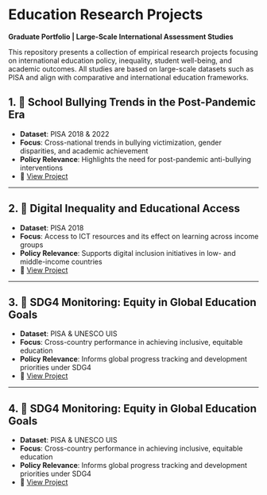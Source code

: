 # Education Research Projects  
**Graduate Portfolio | Large-Scale International Assessment Studies**

This repository presents a collection of empirical research projects focusing on international education policy, inequality, student well-being, and academic outcomes. All studies are based on large-scale datasets such as PISA and align with comparative and international education frameworks.


## 1. 📘 School Bullying Trends in the Post-Pandemic Era
- **Dataset**: PISA 2018 & 2022
- **Focus**: Cross-national trends in bullying victimization, gender disparities, and academic achievement
- **Policy Relevance**: Highlights the need for post-pandemic anti-bullying interventions
- 🔗 [View Project](./school-bullying-trends/README.md)

---

## 2. 📗 Digital Inequality and Educational Access
- **Dataset**: PISA 2018
- **Focus**: Access to ICT resources and its effect on learning across income groups
- **Policy Relevance**: Supports digital inclusion initiatives in low- and middle-income countries
- 🔗 [View Project](./digital-inequality-pisa/README.md)

---

## 3. 📕 SDG4 Monitoring: Equity in Global Education Goals
- **Dataset**: PISA & UNESCO UIS
- **Focus**: Cross-country performance in achieving inclusive, equitable education
- **Policy Relevance**: Informs global progress tracking and development priorities under SDG4
- 🔗 [View Project](./sdg4-compliance-analysis/README.md)

---

## 4. 📕 SDG4 Monitoring: Equity in Global Education Goals
- **Dataset**: PISA & UNESCO UIS
- **Focus**: Cross-country performance in achieving inclusive, equitable education
- **Policy Relevance**: Informs global progress tracking and development priorities under SDG4
- 🔗 [View Project](./sdg4-compliance-analysis/README.md)

